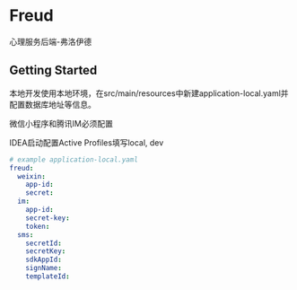 # Freud 

心理服务后端-弗洛伊德

## Getting Started

本地开发使用本地环境，在src/main/resources中新建application-local.yaml并配置数据库地址等信息。

微信小程序和腾讯IM必须配置

IDEA启动配置Active Profiles填写local, dev

```yaml
# example application-local.yaml
freud:
  weixin:
    app-id: 
    secret: 
  im:
    app-id: 
    secret-key: 
    token: 
  sms:
    secretId:
    secretKey:
    sdkAppId:
    signName:
    templateId:
```